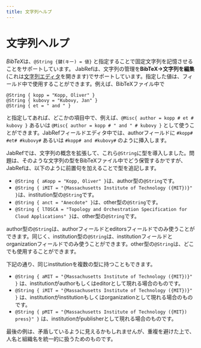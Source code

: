 ```yaml
---
title: 文字列ヘルプ
---
```


# 文字列ヘルプ

*BibTeX*は、`@String {鍵(キー) = 値}` と指定することで固定文字列を記憶させることをサポートしています。 JabRefは、文字列の管理を**BibTeX→文字列を編集**(これは[文字列エディタ](StringEditorHelp.html)を開きます)でサポートしています。指定した値は、フィールド中で使用することができます。例えば、BibTeXファイル中で

    @String { kopp = "Kopp, Oliver" }
    @String { kubovy = "Kubovy, Jan" }
    @String { et = " and " }

と指定してあれば、どこかの項目中で、例えば、`@Misc{ author = kopp # et # kubovy }` あるいは `@Misc{ author = kopp # " and " # kubovy }` として使うことができます。JabRefフィールドエディタ中では、authorフィールドに `#kopp# #et# #kubovy#` あるいは `#kopp# and #kubovy#` のように挿入します。

JabRefでは、文字列の概念を拡張して、これら`@String`に型を導入しました。問題は、そのような文字列の型をBibTeXファイル中でどう保管するかですが、JabRefは、以下のように前置句を加えることで型を追記します。

-   `@String { aKopp = "Kopp, Oliver" }`は、author型の`@String`です。
-   `@String { iMIT = "{Massachusetts Institute of Technology ({MIT})}" }`は、institution型の`@String`です。
-   `@String { anct = "Anecdote" }`は、other型の`@String`です。
-   `@String { lTOSCA = "Topology and Orchestration Specification for Cloud Applications" }`は、other型の`@String`です。

author型の`@String`は、authorフィールドとeditorsフィールドでのみ使うことができます。同じく、institution型の`@String`は、institutionフィールドとorganizationフィールドでのみ使うことができます。other型の`@String`は、どこでも使用することができます。

下記の通り、同じinstitutionを複数の型に持つこともできます。

-   `@String { aMIT = "{Massachusetts Institute of Technology ({MIT})}" }` は、institutionがauthorもしくはeditorとして現れる場合のものです。
-   `@String { iMIT = "{Massachusetts Institute of Technology ({MIT})}" }` は、institutionがinstitutionもしくはorganizationとして現れる場合のものです。
-   `@String { pMIT = "{Massachusetts Institute of Technology ({MIT}) press}" }` は、institutionがpublisherとして現れる場合のものです。

最後の例は、矛盾しているように見えるかもしれませんが、重複を避けた上で、人名と組織名を統一的に扱うためのものです。
